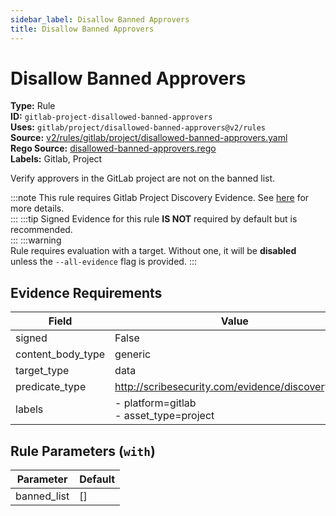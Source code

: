 ```yaml
---
sidebar_label: Disallow Banned Approvers
title: Disallow Banned Approvers
---  
```

# Disallow Banned Approvers  
**Type:** Rule  
**ID:** `gitlab-project-disallowed-banned-approvers`  
**Uses:** `gitlab/project/disallowed-banned-approvers@v2/rules`  
**Source:** [v2/rules/gitlab/project/disallowed-banned-approvers.yaml](https://github.com/scribe-public/sample-policies/blob/main/v2/rules/gitlab/project/disallowed-banned-approvers.yaml)  
**Rego Source:** [disallowed-banned-approvers.rego](https://github.com/scribe-public/sample-policies/blob/main/v2/rules/gitlab/project/disallowed-banned-approvers.rego)  
**Labels:** Gitlab, Project  

Verify approvers in the GitLab project are not on the banned list.

:::note 
This rule requires Gitlab Project Discovery Evidence. See [here](https://deploy-preview-299--scribe-security.netlify.app/docs/platforms/discover#gitlab-discovery) for more details.  
::: 
:::tip 
Signed Evidence for this rule **IS NOT** required by default but is recommended.  
::: 
:::warning  
Rule requires evaluation with a target. Without one, it will be **disabled** unless the `--all-evidence` flag is provided.
::: 

## Evidence Requirements  
| Field | Value |
|-------|-------|
| signed | False |
| content_body_type | generic |
| target_type | data |
| predicate_type | http://scribesecurity.com/evidence/discovery/v0.1 |
| labels | - platform=gitlab<br/>- asset_type=project |

## Rule Parameters (`with`)  
| Parameter | Default |
|-----------|---------|
| banned_list | [] |

